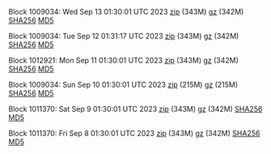 Block 1009034: Wed Sep 13 01:30:01 UTC 2023 [zip](https://files.01coin.io/mainnet/2023-09-13/bootstrap.dat.zip) (343M) [gz](https://files.01coin.io/mainnet/2023-09-13/bootstrap.dat.tar.gz) (342M) [SHA256](https://files.01coin.io/mainnet/2023-09-13/sha256.txt) [MD5](https://files.01coin.io/mainnet/2023-09-13/md5.txt)

Block 1009034: Tue Sep 12 01:31:17 UTC 2023 [zip](https://files.01coin.io/mainnet/2023-09-12/bootstrap.dat.zip) (343M) [gz](https://files.01coin.io/mainnet/2023-09-12/bootstrap.dat.tar.gz) (342M) [SHA256](https://files.01coin.io/mainnet/2023-09-12/sha256.txt) [MD5](https://files.01coin.io/mainnet/2023-09-12/md5.txt)

Block 1012921: Mon Sep 11 01:30:01 UTC 2023 [zip](https://files.01coin.io/mainnet/2023-09-11/bootstrap.dat.zip) (343M) [gz](https://files.01coin.io/mainnet/2023-09-11/bootstrap.dat.tar.gz) (342M) [SHA256](https://files.01coin.io/mainnet/2023-09-11/sha256.txt) [MD5](https://files.01coin.io/mainnet/2023-09-11/md5.txt)

Block 1009034: Sun Sep 10 01:30:01 UTC 2023 [zip](https://files.01coin.io/mainnet/2023-09-10/bootstrap.dat.zip) (215M) [gz](https://files.01coin.io/mainnet/2023-09-10/bootstrap.dat.tar.gz) (215M) [SHA256](https://files.01coin.io/mainnet/2023-09-10/sha256.txt) [MD5](https://files.01coin.io/mainnet/2023-09-10/md5.txt)

Block 1011370: Sat Sep  9 01:30:01 UTC 2023 [zip](https://files.01coin.io/mainnet/2023-09-09/bootstrap.dat.zip) (343M) [gz](https://files.01coin.io/mainnet/2023-09-09/bootstrap.dat.tar.gz) (342M) [SHA256](https://files.01coin.io/mainnet/2023-09-09/sha256.txt) [MD5](https://files.01coin.io/mainnet/2023-09-09/md5.txt)

Block 1011370: Fri Sep  8 01:30:01 UTC 2023 [zip](https://files.01coin.io/mainnet/2023-09-08/bootstrap.dat.zip) (343M) [gz](https://files.01coin.io/mainnet/2023-09-08/bootstrap.dat.tar.gz) (342M) [SHA256](https://files.01coin.io/mainnet/2023-09-08/sha256.txt) [MD5](https://files.01coin.io/mainnet/2023-09-08/md5.txt)
